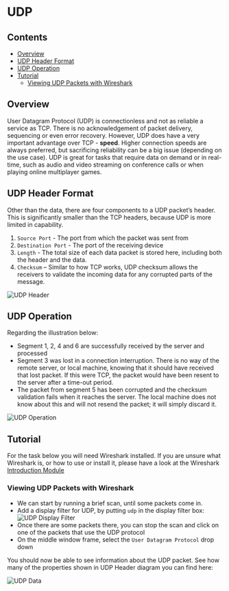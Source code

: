 # UDP



<!--TOC_START-->
## Contents
- [Overview](#overview)
- [UDP Header Format](#udp-header-format)
- [UDP Operation](#udp-operation)
- [Tutorial](#tutorial)
	- [Viewing UDP Packets with Wireshark](#viewing-udp-packets-with-wireshark)

<!--TOC_END-->
## Overview
User Datagram Protocol (UDP) is connectionless and not as reliable a service as TCP. There is no acknowledgement of packet delivery, sequencing or even error recovery.
However, UDP does have a very important advantage over TCP - **speed**.
Higher connection speeds are always preferred, but sacrificing reliability can be a big issue (depending on the use case).
UDP is great for tasks that require data on demand or in real-time, such as audio and video streaming on conference calls or when playing online multiplayer games.

## UDP Header Format
Other than the data, there are four components to a UDP packet’s header. This is significantly smaller than the TCP headers, because UDP is more limited in capability.

1. `Source Port` - The port from which the packet was sent from
2. `Destination Port` - The port of the receiving device
3. `Length` - The total size of each data packet is stored here, including both the header and the
data.
4. `Checksum` – Similar to how TCP works, UDP checksum allows the receivers to validate
the incoming data for any corrupted parts of the message. 

![UDP Header](https://lh3.googleusercontent.com/g8GbrocvKB53cwpqiWtSqxgnmkdiUJMQOLsfd4gxkTf2Qq82nASrHXe2oTtMa_MVmzuuH33K0F8T7cNDunhBHnGKQQhmir5LyacyCWpPEQA63kZrPMSpYYKc4Ch_g_oMbpAqzXxv6iivDz7L0S64gP7cHyGCVndcpHtHie4hjGYhePBTtVr9SJ14w7eRB8tirtFFbOBRMuocYiUB-42wnNP3rOq6nUnqGwolgM5Sf9-P0YQfX7HipbyOcDcXTX42TKnvHrdnpHVndv6YIByhNKpRM-opAKrTbrbtfl6sEzlg5Ip-rZB-8QCf755dn-L2g1tYmvKoJHic_fs6ZOSj2K0Il3ybk5k-b5DhsfrQ1EOD3XJv8kCL-E4i1IriAIchgB_ZMM5EFBizbcE1FyZ4RLRnHJtVzLf7vuBzr9RMGi9W22vsm6ad_6K1-P1Z3WokXc4-a2nPyHvf_Fis9vldJ9WsdJeiKc-OBS2D7yk-rdQuwp_XRm_2uRae1_HET7RRcHjq9N45EOtA87OPJGVvXbPQkuLwtJCE4Alm3Fyec4zNzfDoVS4XVGwi1b9UkS33exSPOmTWnXhBB0kzwLJDSj83g6wRWuoE4LtmCXxbhBx-srU3XFCGdVRfTaJ7BU4aar20lkjIgqNgCfS-7c2nKS7pUBEixcdIfbIb8e8lUE08XS3vmDtT89tmfp5-dPNsEwqpYh73yFRNieu33IiXQifD50QDXX5uRVoWyrtZMMK1XYAE=w1084-h341-no)

## UDP Operation
Regarding the illustration below:

- Segment 1, 2, 4 and 6 are successfully received by the server and processed
- Segment 3 was lost in a connection interruption. There is no way of the remote server, or local machine, knowing that it should have received that lost packet. If this were TCP, the packet would have been resent to the server after a time-out period.
- The packet from segment 5 has been corrupted and the checksum validation fails when it reaches the server. The local machine does not know about this and will not resend the packet; it will simply discard it.

![UDP Operation](https://lh3.googleusercontent.com/kskI1eWHh67F2Nbh1raZeNNllsbIPdl9bh6bqC9_XKkRx3VHkE34ToBYZNsEjtlrfRog7vXYhrrJ5JEkDdfgEbgvp4V95F7f1PbbO3rxAiF8SC-d0zfv27lu5WJ-KGk-wQrDdXPiv9paqM5pnvONDSfOlwfmWSOzEdLJRx4vsG9oyQ6kxu3tEbhEy4ktU4DtGfhvohTSMx5hpVab4tP618_eacN8ji-8PpD3A6BIXIfZruxAus8prZyak0aTeChW2KeLoVL35PzH3_NRiH0d23ZrOaT-eZF7yD5Rf8pqyP4C4UAJRLP_HTu-a8z13NRSOaMezE7bB42GMImQA2GOnrjOvXaNhJEzAMuouVTg98NxFLJc4-0o-RkHjf1yqpDjVFahC6-lx7jxYhu_OTXsE5MnQQs7t8NVwOmCzEgRkvKAViRH4xNUgCe_IKO_L5Ys8CGEmiqZ7d9sUE81zRcE_tnHaK5sNneVxaIiXZLIp6KFeRkcCOQ4qZ1CkXGgXj70L-ZF6O79m22mjQmwvaewNu62LTNJRiNoDjQUou3Kf-wMK95vtQZd9Sm19x66RdZA32QonJPU_49rFaZccn4OaK3qcE5Q8vCek4-OlBglnokzcwL3keTP9qi1NYZpT1X9Z8nwmrsrG6k4uOQ9GKDZ1yx3oUwbvGyp18GbqddhXgFkHnUuJBD0Fd7gEnI4XgteKOuLIMvT-TyeEjHzNX3zP-ppwED-tkTR1Xxw8s46dXw3Fkt4=w725-h685-no)

## Tutorial
For the task below you will need Wireshark installed.
If you are unsure what Wireshark is, or how to use or install it, please have a look at the Wireshark [Introduction Module](/topics/wireshark/modules/introduction)

### Viewing UDP Packets with Wireshark
- We can start by running a brief scan, until some packets come in.
- Add a display filter for UDP, by putting `udp` in the display filter box:
    ![UDP Display Filter](https://lh3.googleusercontent.com/uz5gxaGCQE_guHbfHo9MVM7onIM1qEmtdxzkHTFGRd8hWZHV_PS7KZtnJPcrrNnfJV8oTw2VWiIJ-EHAUfm7UmOPs4xMLseSpqFMCvJ1ELKmw2A4E2xhGnI7D7L0GxxVwFMSYveEqfI3V2NVO268dK6eLRMrGYXbiULBuPhSlCdamh4nefkOITf30Ih2272G-IiT0X5uYXVT9GgOpbHadJwsIDs8FWujTH8iAf5UvgjvH84Rg9OVXPrJB2N8Oc_Ljuy3br5GuGUMKHn8m9jaT9bIKTHihYp3WO4mSpwn-kymrA6rplz9DlKEbu7awkZk6xIH6yTqTStMO4H82Q8yPX5W1NA9nf0IBdeLG-qqCspeVKeM_oW_hfuI8Rf6Y6_WKigAOQ5McmIsQP5pZNeOK-YkkNePLSnTeb8ZbJXiHeJPIlcYhts88X3DkRLNQtVPoHGmAXfHUHVBjwVetBX-tgziDoib6IxCN7tSzHq-uK1bE1ubhxuzXbkLGn1JMtOk2hsYP5ncTAnIOTjg51XVCOE3i27MEtakh5UCFU-6-5wUol6rjnoL_UIVS1tg5S_m8WuTFbPMMzyrvn5xzMmVtgOz8A1gqK_lr5KDHlu9vVh09DFaS93PKER8DWZcUYhYM8nHT0NPW1Zr-Bd0MeqxshAK3pCCdn1aY91I0IsSrH-xhlvswZaiV9mHVv8BcvSXExYH0k_2Kv_6q-zkPQ5JoRvZX56jCWleZB4wpw4qqMVwflK2=w1116-h51-no)
- Once there are some packets there, you can stop the scan and click on one of the packets that use the UDP protocol
- On the middle window frame, select the `User Datagram Protocol` drop down

You should now be able to see information about the UDP packet. See how many of the properties shown in UDP Header diagram you can find here:

![UDP Data](https://lh3.googleusercontent.com/W0ZWp-urebN0f7nyIC17HpXW4IL3XT8WunCu3KH3-K3FL2pEYpmXT74yFVM7eSfdt6iWjH2JppSxqwy0CjmTfV-8Zn28P7tafGXi5aiMm41c30UITk3pQapeRSZ3ohGSkdDDtWeJFl27PLNGZw8cPVEEmhoDiPGyvLUsgthVLPjjXxP2CYdYtP2BKAyeW5yPcmDnOi1hkTcxG_wtfAfBFET1kkImZa9nnyRSoYrup8-BpRE-etXYVJ1Mm-8Fi6owjiEtQZV_yNySMekYmK4j4MHoIFxzanw85Q-k0lIikQ7eAwSbQVxUZoied57IHb0rSijkXznM5338NScibPDurik5CcdiQ9HuzOxIJHb1JmORRyHtMgMgswSLBmbe119qnQRbs4-iIymI3o4u4gC_yPkL1YXJVN4K7O3-k1LvqKlfbBj3KHGUMbJ9f5_Hv7k_2lv06rgretJBULdUSjw4zWZb0MLR6k1QRm4xKSpRRW8xYGifA1MGuQ_QnVJB-dNeYLHVJ0vrRXFKyDhViaWWu--WkiZbZvSAi9awKf_Vv1OvoskH1-rSgNMRPhMISD7YITCYtnZvVr1qJ5UD2qmHYl8wXYs3ECEH_ZmFb6edrnnCfW0xm9aR_O9Eml8JaVTTpzEai76RtwYXt7JQia-zAyfFaS5CzG-w96j8rsy30iA_UVa4Jiz2yMt4jevDJMzKZLsARVqhFNVIy5DySekNeA1LPvRFXDTlCvBwopkQ8dV68_p4=w1181-h1287-no)
